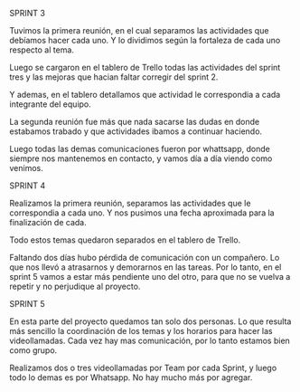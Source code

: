 SPRINT 3

Tuvimos la primera reunión, en el cual separamos las actividades que debíamos hacer cada uno. Y lo dividimos según la fortaleza de cada uno respecto al tema.

Luego se cargaron en el tablero de Trello todas las actividades del sprint tres y las mejoras que hacian faltar corregir del sprint 2. 

Y ademas, en el tablero detallamos que actividad le correspondia a cada integrante del equipo.

La segunda reunión fue más que nada sacarse las dudas en donde estabamos trabado y que actividades ibamos a continuar haciendo.

Luego todas las demas comunicaciones fueron por whattsapp, donde siempre nos mantenemos en contacto, y vamos día a día viendo como venimos.


SPRINT 4

Realizamos la primera reunión, separamos las actividades que le correspondia a cada uno. Y nos pusimos una fecha aproximada para la finalización de cada.

Todo estos temas quedaron separados en el tablero de Trello.

Faltando dos días hubo pérdida de comunicación con un compañero. Lo que nos llevó a atrasarnos y demorarnos en las tareas. Por lo tanto, en el sprint 5 vamos a estar más pendiente uno del otro, para que no se vuelva a repetir y no perjudique al proyecto.


SPRINT 5

En esta parte del proyecto quedamos tan solo dos personas. Lo que resulta más sencillo la coordinación de los temas y los horarios para hacer las videollamadas. Cada vez hay mas comunicación, por lo tanto estamos bien como grupo.

Realizamos dos o tres videollamadas por Team por cada Sprint, y luego todo lo demas es por Whatsapp. No hay mucho más por agregar.